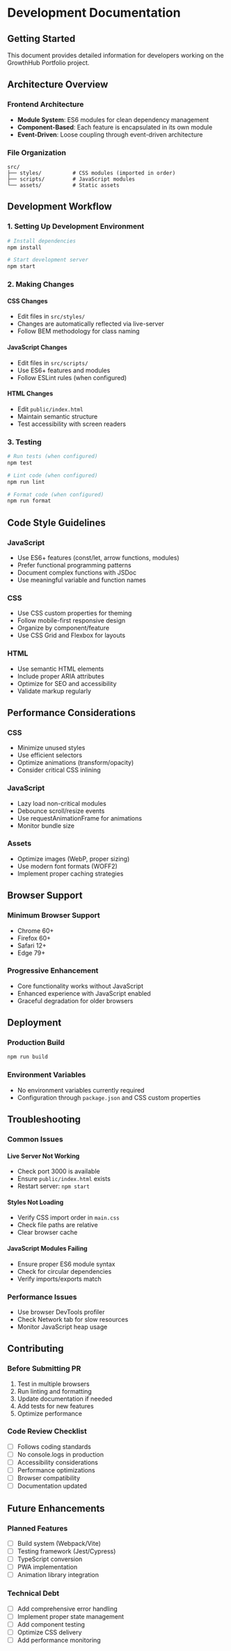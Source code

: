 # Development Documentation

## Getting Started

This document provides detailed information for developers working on the GrowthHub Portfolio project.

## Architecture Overview

### Frontend Architecture

- **Module System**: ES6 modules for clean dependency management
- **Component-Based**: Each feature is encapsulated in its own module
- **Event-Driven**: Loose coupling through event-driven architecture

### File Organization

```
src/
├── styles/          # CSS modules (imported in order)
├── scripts/         # JavaScript modules
└── assets/          # Static assets
```

## Development Workflow

### 1. Setting Up Development Environment

```bash
# Install dependencies
npm install

# Start development server
npm start
```

### 2. Making Changes

#### CSS Changes

- Edit files in `src/styles/`
- Changes are automatically reflected via live-server
- Follow BEM methodology for class naming

#### JavaScript Changes

- Edit files in `src/scripts/`
- Use ES6+ features and modules
- Follow ESLint rules (when configured)

#### HTML Changes

- Edit `public/index.html`
- Maintain semantic structure
- Test accessibility with screen readers

### 3. Testing

```bash
# Run tests (when configured)
npm test

# Lint code (when configured)
npm run lint

# Format code (when configured)
npm run format
```

## Code Style Guidelines

### JavaScript

- Use ES6+ features (const/let, arrow functions, modules)
- Prefer functional programming patterns
- Document complex functions with JSDoc
- Use meaningful variable and function names

### CSS

- Use CSS custom properties for theming
- Follow mobile-first responsive design
- Organize by component/feature
- Use CSS Grid and Flexbox for layouts

### HTML

- Use semantic HTML elements
- Include proper ARIA attributes
- Optimize for SEO and accessibility
- Validate markup regularly

## Performance Considerations

### CSS

- Minimize unused styles
- Use efficient selectors
- Optimize animations (transform/opacity)
- Consider critical CSS inlining

### JavaScript

- Lazy load non-critical modules
- Debounce scroll/resize events
- Use requestAnimationFrame for animations
- Monitor bundle size

### Assets

- Optimize images (WebP, proper sizing)
- Use modern font formats (WOFF2)
- Implement proper caching strategies

## Browser Support

### Minimum Browser Support

- Chrome 60+
- Firefox 60+
- Safari 12+
- Edge 79+

### Progressive Enhancement

- Core functionality works without JavaScript
- Enhanced experience with JavaScript enabled
- Graceful degradation for older browsers

## Deployment

### Production Build

```bash
npm run build
```

### Environment Variables

- No environment variables currently required
- Configuration through `package.json` and CSS custom properties

## Troubleshooting

### Common Issues

#### Live Server Not Working

- Check port 3000 is available
- Ensure `public/index.html` exists
- Restart server: `npm start`

#### Styles Not Loading

- Verify CSS import order in `main.css`
- Check file paths are relative
- Clear browser cache

#### JavaScript Modules Failing

- Ensure proper ES6 module syntax
- Check for circular dependencies
- Verify imports/exports match

### Performance Issues

- Use browser DevTools profiler
- Check Network tab for slow resources
- Monitor JavaScript heap usage

## Contributing

### Before Submitting PR

1. Test in multiple browsers
2. Run linting and formatting
3. Update documentation if needed
4. Add tests for new features
5. Optimize performance

### Code Review Checklist

- [ ] Follows coding standards
- [ ] No console.logs in production
- [ ] Accessibility considerations
- [ ] Performance optimizations
- [ ] Browser compatibility
- [ ] Documentation updated

## Future Enhancements

### Planned Features

- [ ] Build system (Webpack/Vite)
- [ ] Testing framework (Jest/Cypress)
- [ ] TypeScript conversion
- [ ] PWA implementation
- [ ] Animation library integration

### Technical Debt

- [ ] Add comprehensive error handling
- [ ] Implement proper state management
- [ ] Add component testing
- [ ] Optimize CSS delivery
- [ ] Add performance monitoring
